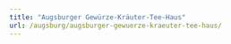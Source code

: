 ```yaml
---
title: "Augsburger Gewürze-Kräuter-Tee-Haus"
url: /augsburg/augsburger-gewuerze-kraeuter-tee-haus/
---
```

